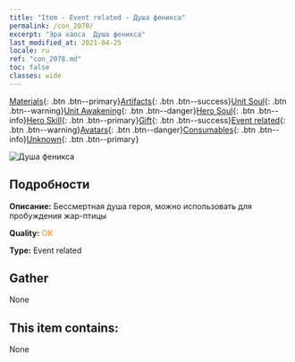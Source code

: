 ```yaml
---
title: "Item - Event related - Душа феникса"
permalink: /con_2078/
excerpt: "Эра хаоса  Душа феникса"
last_modified_at: 2021-04-25
locale: ru
ref: "con_2078.md"
toc: false
classes: wide
---
```

 [Materials](/ItemsRU/){: .btn .btn--primary}[Artifacts](/ItemsRU/Artifacts/){: .btn .btn--success}[Unit Soul](/ItemsRU/UnitSoul/){: .btn .btn--warning}[Unit Awakening](/ItemsRU/UnitAwakening/){: .btn .btn--danger}[Hero Soul](/ItemsRU/HeroSoul/){: .btn .btn--info}[Hero Skill](/ItemsRU/HeroSkill/){: .btn .btn--primary}[Gift](/ItemsRU/Gift/){: .btn .btn--success}[Event related](/ItemsRU/Events/){: .btn .btn--warning}[Avatars](/ItemsRU/Avatars/){: .btn .btn--danger}[Consumables](/ItemsRU/Consumables/){: .btn .btn--info}[Unknown](/ItemsRU/Unknown/){: .btn .btn--primary}

 ![Душа феникса](/images/t/juexing_907.jpg)

## Подробности
 **Описание:** Бессмертная душа героя, можно использовать для пробуждения жар-птицы

 **Quality:** <span style="color: #FF8C00">OK</span>

 **Type:** Event related

## Gather

  None

## This item contains:

  None

